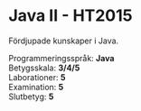 # Java II - HT2015

Fördjupade kunskaper i Java.

Programmeringsspråk: <b>Java</b><br>
Betygsskala: <b>3/4/5</b><br>
Laborationer: <b>5</b><br>
Examination: <b>5</b><br>
Slutbetyg: <b>5</b>
